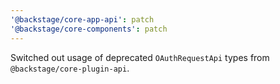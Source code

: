 ```yaml
---
'@backstage/core-app-api': patch
'@backstage/core-components': patch
---
```


Switched out usage of deprecated `OAuthRequestApi` types from `@backstage/core-plugin-api`.

